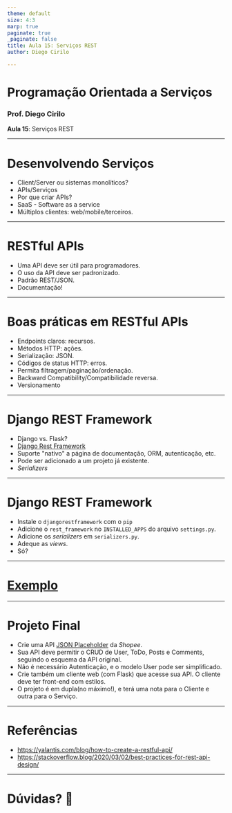 ```yaml
---
theme: default
size: 4:3
marp: true
paginate: true
_paginate: false
title: Aula 15: Serviços REST
author: Diego Cirilo

---
```

<style>
img {
  display: block;
  margin: 0 auto;
}
</style>

# <!-- fit --> Programação Orientada a Serviços

### Prof. Diego Cirilo

**Aula 15**: Serviços REST

---
# Desenvolvendo Serviços

- Client/Server ou sistemas monolíticos?
- APIs/Serviços
- Por que criar APIs?
- SaaS - Software as a service
- Múltiplos clientes: web/mobile/terceiros.

---
# RESTful APIs 

- Uma API deve ser útil para programadores.
- O uso da API deve ser padronizado.
- Padrão REST/JSON.
- Documentação!

---
# Boas práticas em RESTful APIs

- Endpoints claros: recursos.
- Métodos HTTP: ações.
- Serialização: JSON.
- Códigos de status HTTP: erros.
- Permita filtragem/paginação/ordenação.
- Backward Compatibility/Compatibilidade reversa.
- Versionamento

---
# Django REST Framework

- Django vs. Flask?
- [Django Rest Framework](https://www.django-rest-framework.org/)
- Suporte "nativo" a página de documentação, ORM, autenticação, etc.
- Pode ser adicionado a um projeto já existente.
- *Serializers*

---
# Django REST Framework

- Instale o `djangorestframework` com o `pip`
- Adicione o `rest_framework` no `INSTALLED_APPS` do arquivo `settings.py`.
- Adicione os *serializers* em `serializers.py`.
- Adeque as *views*.
- Só?

---
# <!-- fit --> [Exemplo](https://github.com/dvcirilo/pos-ifrn/blob/main/docs/tutorial_drf.md)

---
# Projeto Final

- Crie uma API [JSON Placeholder](https://jsonplaceholder.typicode.com/guide/) da *Shopee*.
- Sua API deve permitir o CRUD de User, ToDo, Posts e Comments, seguindo o esquema da API original.
- Não é necessário Autenticação, e o modelo User pode ser simplificado.
- Crie também um cliente web (com Flask) que acesse sua API. O cliente deve ter front-end com estilos.
- O projeto é em dupla(no máximo!), e terá uma nota para o Cliente e outra para o Serviço.

---
# Referências
- https://yalantis.com/blog/how-to-create-a-restful-api/
- https://stackoverflow.blog/2020/03/02/best-practices-for-rest-api-design/

---

# <!--fit--> Dúvidas? 🤔
